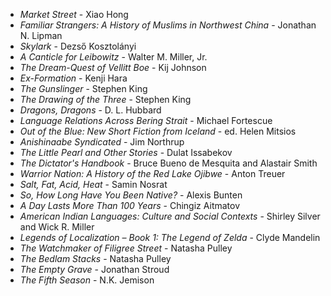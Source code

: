 * _Market Street_ - Xiao Hong
* _Familiar Strangers: A History of Muslims in Northwest China_ - Jonathan N. Lipman
* _Skylark_ - Dezső Kosztolányi
* _A Canticle for Leibowitz_ - Walter M. Miller, Jr.
* _The Dream-Quest of Vellitt Boe_ - Kij Johnson
* _Ex-Formation_ - Kenji Hara
* _The Gunslinger_ - Stephen King
* _The Drawing of the Three_ - Stephen King
* _Dragons, Dragons_ - D. L. Hubbard
* _Language Relations Across Bering Strait_ - Michael Fortescue
* _Out of the Blue: New Short Fiction from Iceland_ - ed. Helen Mitsios
* _Anishinaabe Syndicated_ - Jim Northrup
* _The Little Pearl and Other Stories_ - Dulat Issabekov
* _The Dictator's Handbook_ - Bruce Bueno de Mesquita and Alastair Smith
* _Warrior Nation: A History of the Red Lake Ojibwe_ - Anton Treuer
* _Salt, Fat, Acid, Heat_ - Samin Nosrat
* _So, How Long Have You Been Native?_ - Alexis Bunten
* _A Day Lasts More Than 100 Years_ - Chingiz Aitmatov
* _American Indian Languages: Culture and Social Contexts_ - Shirley Silver and Wick R. Miller
* _Legends of Localization – Book 1: The Legend of Zelda_ - Clyde Mandelin
* _The Watchmaker of Filigree Street_ - Natasha Pulley
* _The Bedlam Stacks_ - Natasha Pulley
* _The Empty Grave_ - Jonathan Stroud
* _The Fifth Season_ - N.K. Jemison